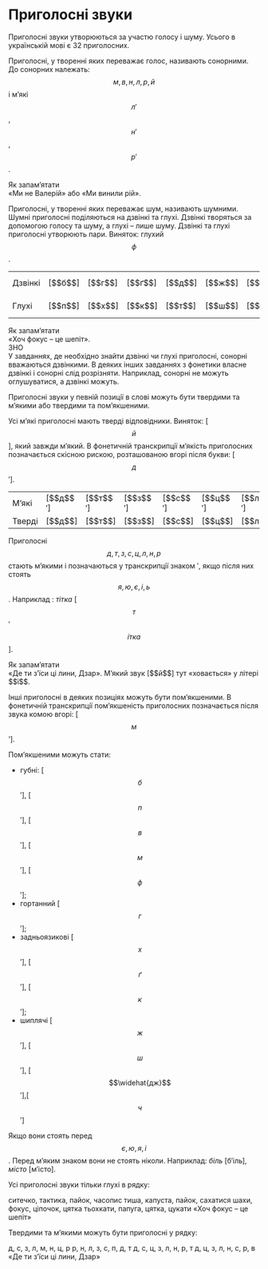 # Приголосні звуки

Приголоснi звуки утворюються за участю голосу i шуму. Усього в українськiй мовi є 32 приголосних.

Приголоснi, у твореннi яких переважає голос, називають сонорними. До сонорних належать: <span class="p1">$$м, в, н, л, р, й$$</span> i м’якi <span class="p1">$$л′$$, $$н′$$, $$р′$$</span>.

<div class="alg-wrap">
<span class="alg">Як запам’ятати</span> 
<div class="alg-text">
«Ми не Валерiй» або «Ми винили рiй».
</div>
</div>

Приголоснi, у твореннi яких переважає шум, називають шумними. Шумнi приголоснi подiляються на дзвiнкi та глухi. Дзвiнкi творяться за допомогою голосу та шуму, а глухi – лише шуму. Дзвiнкi та глухi приголоснi утворюють пари. Виняток: глухий <span class="p1">$$ф$$</span>.

<div class="centered-table-wrapper">
<table class="centered-table">
<tr>
<td>Дзвiнкi</td>
<td>[<span class="p1">$$б$$</span>]</td>
<td>[<span class="p1">$$г$$</span>]</td>
<td>[<span class="p1">$$ґ$$</span>]</td>
<td>[<span class="p1">$$д$$</span>]</td>
<td>[<span class="p1">$$ж$$</span>]</td>
<td>[<span class="p1">$$\widehat{дж}$$</span>]</td>
<td>[<span class="p1">$$з$$</span>]</td>
<td>[<span class="p1">$$\widehat{дз}$$</span>]</td>
<td>[<span class="p1">$$д$$′</span>]</td>
<td>[<span class="p1">$$з$$</span>]</td>
<td>[<span class="p1">$$\widehat{дз}$$′</span>]</td>
<td></td>
</tr>
<tr>
<td>Глухi</td>
<td>[<span class="p1">$$п$$</span>]</td>
<td>[<span class="p1">$$х$$</span>]</td>
<td>[<span class="p1">$$к$$</span>]</td>
<td>[<span class="p1">$$т$$</span>]</td>
<td>[<span class="p1">$$ш$$</span>]</td>
<td>[<span class="p1">$$ч$$</span>]</td>
<td>[<span class="p1">$$с$$</span>]</td>
<td>[<span class="p1">$$ц$$</span>]</td>
<td>[<span class="p1">$$т$$′</span>]</td>
<td>[<span class="p1">$$с$$′</span>]</td>
<td>[<span class="p1">$$ц$$′</span>]</td>
<td>[<span class="p1">$$ф$$</span>]</td>
</tr>
</table>
</div>

<div class="alg-wrap">
<span class="alg">Як запам’ятати</span> 
<div class="alg-text">
«Хоч фокус – це шепiт».
</div>
</div>

<div class="alg-wrap">
<span class="alg">ЗНО</span> 
<div class="alg-text">
У завданнях, де необхiдно знайти дзвiнкi чи глухi приголоснi, сонорнi вважаються дзвiнкими. В деяких iнших завданнях з фонетики власне дзвiнкi i сонорнi слiд розрiзняти. Наприклад, сонорнi не можуть оглушуватися, а дзвiнкi можуть.
</div>
</div>

Приголоснi звуки у певнiй позицiї в словi можуть бути твердими та м’якими або твердими та пом’якшеними.

Усi м’якi приголоснi мають твердi вiдповiдники. Виняток: [<span class="p1">$$й$$</span>], який завжди м’який. В фонетичнiй транскрипцiї м’якiсть приголосних позначається скiсною рискою, розташованою вгорi пiсля букви: [<span class="p1">$$д$$′</span>].

<div class="centered-table-wrapper">
<table class="centered-table">
<tr>
<td>М’якi</td>
<td>[<span class="p1">$$д$$′</span>]</td>
<td>[<span class="p1">$$т$$′</span>]</td>
<td>[<span class="p1">$$з$$′</span>]</td>
<td>[<span class="p1">$$с$$′</span>]</td>
<td>[<span class="p1">$$ц$$′</span>]</td>
<td>[<span class="p1">$$л$$′</span>]</td>
<td>[<span class="p1">$$н$$′</span>]</td>
<td>[<span class="p1">$$р$$′</span>]</td>
<td>[<span class="p1">$$\widehat{дз}$$′</span>]</td>
<td>[<span class="p1">$$й$$</span>]</td>
</tr>
<tr>
<td>Твердi</td>
<td>[<span class="p1">$$д$$</span>]</td>
<td>[<span class="p1">$$т$$</span>]</td>
<td>[<span class="p1">$$з$$</span>]</td>
<td>[<span class="p1">$$с$$</span>]</td>
<td>[<span class="p1">$$ц$$</span>]</td>
<td>[<span class="p1">$$л$$</span>]</td>
<td>[<span class="p1">$$н$$</span>]</td>
<td>[<span class="p1">$$р$$</span>]</td>
<td>[<span class="p1">$$\widehat{дз}$$</span>]</td>
<td></td>
</tr>
</table>
</div>

Приголоснi <span class="p1">$$д, т, з, с, ц, л, н, р$$</span> стають м’якими i позначаються у транскрипцiї знаком ′, якщо пiсля них стоять <span class="p1">$$я, ю, є, i, ь$$</span>. Наприклад : *тiтка* [$$т$$′$$\acute{і}тка$$].

<div class="alg-wrap">
<span class="alg">Як запам’ятати</span> 
<div class="alg-text">
«Де ти з’їси цi лини, Дзар». М’який звук [<span class="p1">$$й$$</span>] тут «ховається» у лiтерi <span class="p1">$$ї$$</span>.
</div>
</div>

Iншi приголоснi в деяких позицiях можуть бути пом’якшеними. В фонетичнiй транскрипцiї пом’якшенiсть приголосних позначається пiсля звука комою вгорi: [<span class="p1">$$м$$’</span>].

Пом’якшеними можуть стати:
 * губнi: [<span class="p1">$$б$$′</span>], [<span class="p1">$$п$$′</span>], [<span class="p1">$$в$$′</span>], [<span class="p1">$$м$$′</span>], [<span class="p1">$$ф$$′</span>];
 * гортанний [<span class="p1">$$г$$′</span>];
 * задньоязиковi [<span class="p1">$$х$$′</span>], [<span class="p1">$$ґ$$′</span>], [<span class="p1">$$к$$′</span>];
 * шиплячi [<span class="p1">$$ж$$′</span>], [<span class="p1">$$ш$$′</span>], [<span class="p1">$$\widehat{дж}$$′</span>],[<span class="p1">$$ч$$′</span>]

Якщо вони стоять перед <span class="p1">$$є, ю, я, i$$</span>. Перед м’яким знаком вони не стоять нiколи. Наприклад: *бiль* [б′iль], *мiсто* [м′iсто]. 


<quiz correctLabel="correct" incorrectLabel="incorrect" checkLabel="check">
    <question text="">
        <p>Усі приголосні звуки тільки глухі в рядку:</p>
        <answer>ситечко, тактика, пайок, часопис</answer>
        <answer>тиша, капуста, пайок, сахатися</answer>
        <answer correct>шахи, фокус, ціпочок, цятка</answer>
        <answer>тьохкати, папуга, цятка, цукати</answer>
        <explanation>
        «Хоч фокус – це шепіт»
        </explanation>
    </question>
    <question text="">
        <p>Твердими та м’якими можуть бути приголосні у рядку:</p>
        <answer>д, с, з, л, м, н, ц, р</answer>
        <answer>р, н, л, з, с, п, д, т</answer>
        <answer correct>д, с, ц, з, л, н, р, т</answer>
        <answer>д, ц, з, л, н, с, р, в</answer>
        <explanation>
        «Де ти з’їси ці лини, Дзар»
        </explanation>
    </question>
</quiz>


